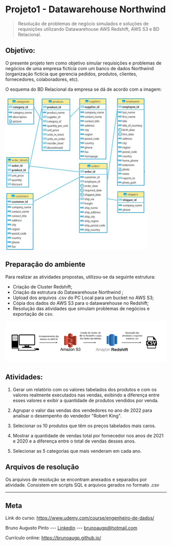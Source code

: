 # Projeto1 - Datawarehouse Northwind

>Resolução de problemas de negócio simulados e soluções de requisições utilizando Datawarehouse AWS Redshift, AWS S3 e BD Relacional.

## Objetivo: 

O presente projeto tem como objetivo simular requisições e problemas de negócios de uma empresa fictícia com um banco de dados Northwind (organização fictícia que gerencia pedidos, produtos, clientes, fornecedores, colaboradores, etc). 

O esquema do BD Relacional da empresa se dá de acordo com a imagem:

![esquema](esquema_tabelas_2.jpg)
<!-- colocar screenshoot do seu projeto -->

## Preparação do ambiente

Para realizar as atividades propostas, utilizou-se da seguinte estrutura:
 
* Criação de Cluster Redshift;
* Criação da estrutura do Datawarehouse Northwind ;
* Upload dos arquivos .csv do PC Local para um bucket no AWS S3;
* Cópia dos dados do AWS S3 para o datawarehouse no Redshift;
* Resolução das atividades que simulam problemas de negócios e exportação de csv.

![esquema](diagrama_projeto.png)

## Atividades: 
 1. Gerar um relatório com os valores tabelados dos produtos e com os valores realmente executados nas vendas, exibindo a diferença entre esses valores e exibir a quantidade de produtos vendidos por venda.    

 2. Agrupar o valor das vendas dos vendedores no ano de 2022 para analisar o desempenho do vendedor "Robert King".

 3. Selecionar os 10 produtos que têm os preços tabelados mais caros.

4. Mostrar a quantidade de vendas total por fornecedor nos anos de 2021 e 2020 e a diferença entre o total de vendas desses anos.

5. Selecionar as 5 categorias que mais venderam em cada ano.


## Arquivos de resolução

Os arquivos de resolução se encontram anexados e separados por atividade. Consistem em scripts SQL e arquivos gerados no formato .csv

_______
## Meta

Link do curso: <https://www.udemy.com/course/engenheiro-de-dados/>

Bruno Augusto Pinto --- [Linkedin](https://www.linkedin.com/in/brunoaugp/) --- brunoaugp@hotmail.com

Currículo online: <https://brunoaugp.github.io/>



